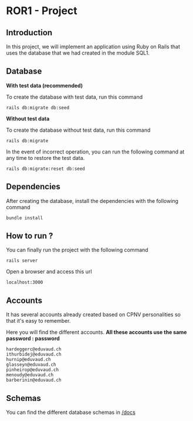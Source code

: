 # ROR1 - Project

## Introduction

In this project, we will implement an application using Ruby on Rails that uses the database that we had created in the module SQL1.

## Database

**With test data (recommended)**

To create the database with test data, run this command

```
rails db:migrate db:seed
```

**Without test data**

To create the database without test data, run this command

```
rails db:migrate
```

In the event of incorrect operation, you can run the following command at any time to restore the test data.

```
rails db:migrate:reset db:seed
```

## Dependencies

After creating the database, install the dependencies with the following command

```
bundle install
```

## How to run ?

 You can finally run the project with the following command 

```
rails server
```

Open a browser and access this url

```
localhost:3000
```

## Accounts

It has several accounts already created based on CPNV personalities so that it's easy to remember.

Here you will find the different accounts. **All these accounts use the same password : password**

```
hardeggerc@eduvaud.ch
ithurbidej@eduvaud.ch
hurnip@eduvaud.ch
glasseyn@eduvaud.ch
pinheirop@eduvaud.ch
menoudy@eduvaud.ch
barberinin@eduvaud.ch
```

## Schemas

You can find the different database schemas in [/docs](https://github.com/menoudyann/ROR1_Project/tree/main/docs)
